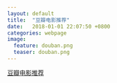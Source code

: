 ```yaml
---  
layout: default  
title:  "豆瓣电影推荐"  
date:   2018-01-01 22:07:50 +0800  
categories: webpage
image:
  feature: douban.png
  teaser: douban.png
---  
```


<a href="/portfolio/index.html">豆瓣电影推荐</a>
